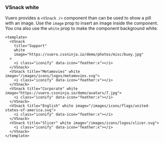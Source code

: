 ### VSnack white

Vuero provides a `<VSnack />` component than can be used to show
a pill with an image. Use the `image` prop to insert an image
inside the component. You cna also use the `white` prop to make
the component background white.

<!--code-->

```vue
<template>
  <VSnack
    title="Support"
    white
    image="https://vuero.cssninja.io/demo/photos/misc/buoy.jpg"
  >
    <i class="iconify" data-icon="feather:x"></i>
  </VSnack>
  <VSnack title="Metamovies" white image="/images/icons/logos/metamovies.svg">
    <i class="iconify" data-icon="feather:x"></i>
  </VSnack>
  <VSnack title="Corporate" white image="https://vuero.cssninja.io/demo/avatars/7.jpg">
    <i class="iconify" data-icon="feather:x"></i>
  </VSnack>
  <VSnack title="English" white image="/images/icons/flags/united-states-of-america.svg">
    <i class="iconify" data-icon="feather:x"></i>
  </VSnack>
  <VSnack title="Slicer" white image="/images/icons/logos/slicer.svg">
    <i class="iconify" data-icon="feather:x"></i>
  </VSnack>
</template>
```

<!--/code-->

<!--example-->

<div class="snacks">
    <VSnack title="Support" white  image="https://vuero.cssninja.io/demo/photos/misc/buoy.jpg">
        <i class="iconify" data-icon="feather:x"></i>
    </VSnack>
    <VSnack title="Metamovies" white  image="/images/icons/logos/metamovies.svg">
        <i class="iconify" data-icon="feather:x"></i>
    </VSnack>
    <VSnack title="Corporate" white  image="https://vuero.cssninja.io/demo/avatars/7.jpg">
        <i class="iconify" data-icon="feather:x"></i>
    </VSnack>
    <VSnack title="English" white  image="/images/icons/flags/united-states-of-america.svg">
        <i class="iconify" data-icon="feather:x"></i>
    </VSnack>
    <VSnack title="Slicer" white  image="/images/icons/logos/slicer.svg">
        <i class="iconify" data-icon="feather:x"></i>
    </VSnack>
</div>

<!--/example-->

